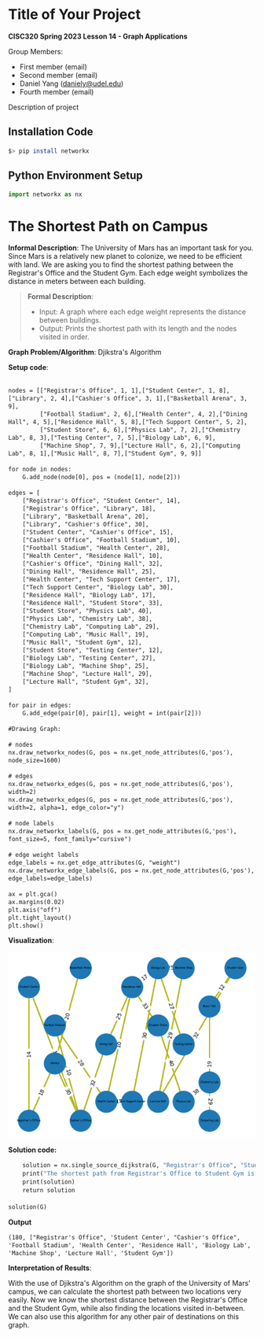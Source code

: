 # Title of Your Project

**CISC320 Spring 2023 Lesson 14 - Graph Applications**

Group Members:
* First member (email)
* Second member (email)
* Daniel Yang (daniely@udel.edu)
* Fourth member (email)

Description of project

## Installation Code

```sh
$> pip install networkx
```

## Python Environment Setup

```python
import networkx as nx
```

# The Shortest Path on Campus

**Informal Description**: The University of Mars has an important task for you. Since Mars is a relatively new planet to colonize, we need to be efficient with land.
We are asking you to find the shortest pathing between the Registrar's Office and the Student Gym. Each edge weight symbolizes the distance in meters between each building.

> **Formal Description**:
>  * Input: A graph where each edge weight represents the distance between buildings.
>  * Output: Prints the shortest path with its length and the nodes visited in order.

**Graph Problem/Algorithm**: Djikstra's Algorithm


**Setup code**:

```G = nx.Graph()

nodes = [["Registrar's Office", 1, 1],["Student Center", 1, 8],["Library", 2, 4],["Cashier's Office", 3, 1],["Basketball Arena", 3, 9],
         ["Football Stadium", 2, 6],["Health Center", 4, 2],["Dining Hall", 4, 5],["Residence Hall", 5, 8],["Tech Support Center", 5, 2],
         ["Student Store", 6, 6],["Physics Lab", 7, 2],["Chemistry Lab", 8, 3],["Testing Center", 7, 5],["Biology Lab", 6, 9],
         ["Machine Shop", 7, 9],["Lecture Hall", 6, 2],["Computing Lab", 8, 1],["Music Hall", 8, 7],["Student Gym", 9, 9]]

for node in nodes:
    G.add_node(node[0], pos = (node[1], node[2]))

edges = [
    ["Registrar's Office", "Student Center", 14],
    ["Registrar's Office", "Library", 18],
    ["Library", "Basketball Arena", 20],
    ["Library", "Cashier's Office", 30],
    ["Student Center", "Cashier's Office", 15],
    ["Cashier's Office", "Football Stadium", 10],
    ["Football Stadium", "Health Center", 28],
    ["Health Center", "Residence Hall", 10],
    ["Cashier's Office", "Dining Hall", 32],
    ["Dining Hall", "Residence Hall", 25],
    ["Health Center", "Tech Support Center", 17],
    ["Tech Support Center", "Biology Lab", 30],
    ["Residence Hall", "Biology Lab", 17],
    ["Residence Hall", "Student Store", 33],
    ["Student Store", "Physics Lab", 40],
    ["Physics Lab", "Chemistry Lab", 38],
    ["Chemistry Lab", "Computing Lab", 29],
    ["Computing Lab", "Music Hall", 19],
    ["Music Hall", "Student Gym", 12],
    ["Student Store", "Testing Center", 12],
    ["Biology Lab", "Testing Center", 27],
    ["Biology Lab", "Machine Shop", 25],
    ["Machine Shop", "Lecture Hall", 29],
    ["Lecture Hall", "Student Gym", 32],
]

for pair in edges:
    G.add_edge(pair[0], pair[1], weight = int(pair[2]))

#Drawing Graph: 

# nodes
nx.draw_networkx_nodes(G, pos = nx.get_node_attributes(G,'pos'), node_size=1600)

# edges
nx.draw_networkx_edges(G, pos = nx.get_node_attributes(G,'pos'), width=2)
nx.draw_networkx_edges(G, pos = nx.get_node_attributes(G,'pos'), width=2, alpha=1, edge_color="y")

# node labels
nx.draw_networkx_labels(G, pos = nx.get_node_attributes(G,'pos'), font_size=5, font_family="cursive")

# edge weight labels
edge_labels = nx.get_edge_attributes(G, "weight")
nx.draw_networkx_edge_labels(G, pos = nx.get_node_attributes(G,'pos'), edge_labels=edge_labels)

ax = plt.gca()
ax.margins(0.02)
plt.axis("off")
plt.tight_layout()
plt.show()
```

**Visualization**:

![Image goes here](djikstras.png)

**Solution code:**

```def solution (G: nx.Graph) -> nx.Graph:
    solution = nx.single_source_dijkstra(G, "Registrar's Office", "Student Gym")
    print("The shortest path from Registrar's Office to Student Gym is: ")
    print(solution)
    return solution

solution(G)
```

**Output**

```The shortest path from Registrar's Office to Student Gym is: 
(180, ["Registrar's Office", 'Student Center', "Cashier's Office", 'Football Stadium', 'Health Center', 'Residence Hall', 'Biology Lab', 'Machine Shop', 'Lecture Hall', 'Student Gym'])
```

**Interpretation of Results**:

With the use of Djikstra's Algorithm on the graph of the University of Mars' campus, we can calculate the shortest path between two locations very easily. 
Now we know the shortest distance between the Registrar's Office and the Student Gym, while also finding the locations visited in-between. We can also use
this algorithm for any other pair of destinations on this graph.

